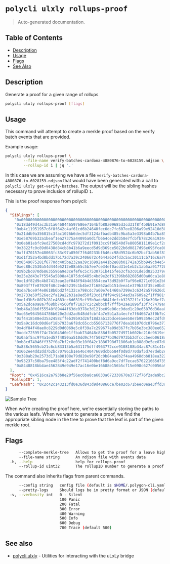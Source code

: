 # `polycli ulxly rollups-proof`

> Auto-generated documentation.

## Table of Contents

- [Description](#description)
- [Usage](#usage)
- [Flags](#flags)
- [See Also](#see-also)

## Description

Generate a proof for a given range of rollups

```bash
polycli ulxly rollups-proof [flags]
```

## Usage

This command will attempt to create a merkle proof based on the verify batch
events that are provided.

Example usage:

```bash
polycli ulxly rollups-proof \
        --file-name verify-batches-cardona-4880876-to-6028159.ndjson \
        --rollup-id 1 | jq '.'
```

In this case we are assuming we have a file
`verify-batches-cardona-4880876-to-6028159.ndjson` that would have been generated
with a call to `polycli ulxly get-verify-batches`. The output will be the
sibling hashes necessary to prove inclusion of rollupID `1`.

This is the proof response from polycli:

```json
{
  "Siblings": [
    "0x0000000000000000000000000000000000000000000000000000000000000000",
    "0x18dd49d4ac3b31a6468446597686e7164bfb88a09685d3cd31f8f4b0b91e7d86",
    "0xb4c11951957c6f8f642c4af61cd6b24640fec6dc7fc607ee8206a99e92410d30",
    "0x21ddb9a356815c3fac1026b6dec5df3124afbadb485c9ba5a3e3398a04b7ba85",
    "0xe58769b32a1beaf1ea27375a44095a0d1fb664ce2dd358e7fcbfb78c26a19344",
    "0x0eb01ebfc9ed27500cd4dfc979272d1f0913cc9f66540d7e8005811109e1cf2d",
    "0x3822fc0c89d0438d84cb8b41b6a9eecd5d9d369ce5022b6d0817d96e695fca08",
    "0xffd70157e48063fc33c97a050f7f640233bf646cc98d9524c6b92bcf3ab56f83",
    "0xd1f352a4bd8bdd17b172d7a39c2406672c4644a624fd3c5ac30111cb716c6a79",
    "0x8549075281f6770dc405ba232aa39c16992a441b2e88b01742a35bb949cb4e54",
    "0xec88c2530a54d444e5212e08a65c5b7ee7ce34ef0acd31e1eb2c1ab5aa91772b",
    "0x9b2bc070d68635596a9e3cefef6c5c7530751b415fe63cfa3c01de5d8253379c",
    "0x25e2d43e7f5545a5808a41875dc6485c4bd9e2df61396b682685d00a00ca1e88",
    "0xc1df82d9c4b87413eae2ef048f94b4d3554cea73d92b0f7af96e0271c691e2bb",
    "0x893f7fe87020f40c2edd5239c1b4be2f16862adb151deea1e379b33f35ce8bd3",
    "0xda7bce9f4e8618b6bd2f4132ce798cdc7a60e7e1460a7299e3c6342a579626d2",
    "0x2733e50f526ec2fa19a22b31e8ed50f23cd1fdf94c9154ed3a7609a2f1ff981f",
    "0xe1d3b5c807b281e4683cc6d6315cf95b9ade8641defcb32372f1c126e398ef7a",
    "0x5a2dce0a8a7f68bb74560f8f71837c2c2ebbcbf7fffb42ae1896f13f7c7479a0",
    "0xb46a28b6f55540f89444f63de0378e3d121be09e06cc9ded1c20e65876d36aa0",
    "0xc65e9645644786b620e2dd2ad648ddfcbf4a7e5b1a3a4ecfe7f64667a3f0b7e2",
    "0xf4418588ed35a2458cffeb39b93d26f18d2ab13bdce6aee58e7b99359ec2dfd9",
    "0x5a9c16dc00d6ef18b7933a6f8dc65ccb55667138776f7dea101070dc8796e377",
    "0x4df84f40ae0c8229d0d6069e5c8f39a7c299677a09d367fc7b05e3bc380ee652",
    "0xcdc72595f74c7b1043d0e1ffbab734648c838dfb0527d971b602bc216c9619ef",
    "0x0abf5ac974a1ed57f4050aa510dd9c74f508277b39d7973bb2dfccc5eeb0618d",
    "0xb8cd74046ff337f0a7bf2c8e03e10f642c1886798d71806ab1e888d9e5ee87d0",
    "0x838c5655cb21c6cb83313b5a631175dff4963772cce9108188b34ac87c81c41e",
    "0x662ee4dd2dd7b2bc707961b1e646c4047669dcb6584f0d8d770daf5d7e7deb2e",
    "0x388ab20e2573d171a88108e79d820e98f26c0b84aa8b2f4aa4968dbb818ea322",
    "0x93237c50ba75ee485f4c22adf2f741400bdf8d6a9cc7df7ecae576221665d735",
    "0x8448818bb4ae4562849e949e17ac16e0be16688e156b5cf15e098c627c0056a9"
  ],
  "Root": "0x4516ca2a793b8e20f56ec6ba8ca6033a672330670a3772f76f2ade9bc2125150",
  "RollupID": 1,
  "LeafHash": "0x2c42c143213fd0e36d843d9d40866ce7be02c671beec0eae3ffd3d2638acc87c"
}
```

![Sample Tree](./tree-diagram.png)

When we're creating the proof here, we're essentially storing the paths to the
various leafs. When we want to generate a proof, we find the appropriate sibling
node in the tree to prove that the leaf is part of the given merkle root.

## Flags

```bash
      --complete-merkle-tree   Allows to get the proof for a leave higher than the highest rollupID
      --file-name string       An ndjson file with events data
  -h, --help                   help for rollups-proof
      --rollup-id uint32       The rollupID number to generate a proof for
```

The command also inherits flags from parent commands.

```bash
      --config string   config file (default is $HOME/.polygon-cli.yaml)
      --pretty-logs     Should logs be in pretty format or JSON (default true)
  -v, --verbosity int   0 - Silent
                        100 Panic
                        200 Fatal
                        300 Error
                        400 Warning
                        500 Info
                        600 Debug
                        700 Trace (default 500)
```

## See also

- [polycli ulxly](polycli_ulxly.md) - Utilities for interacting with the uLxLy bridge
